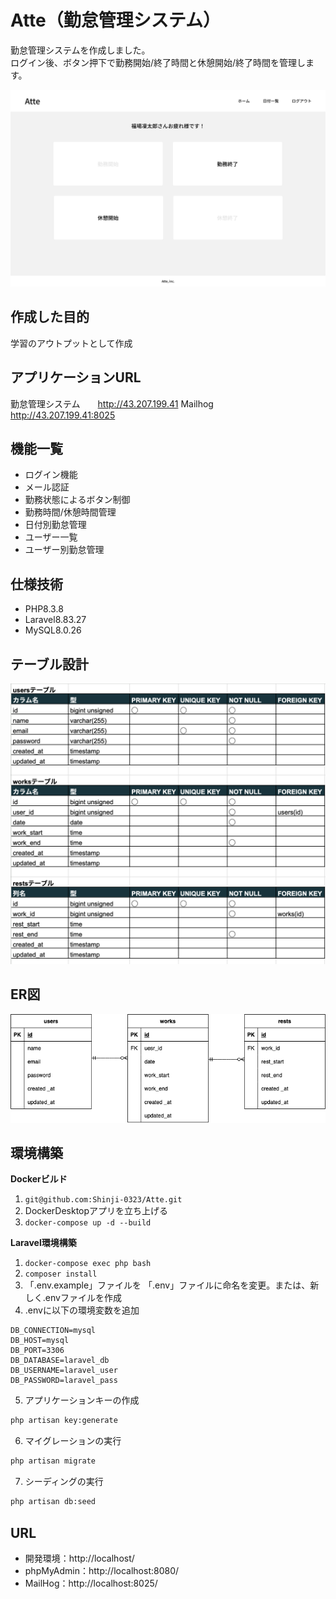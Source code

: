 # Atte（勤怠管理システム）

勤怠管理システムを作成しました。   
ログイン後、ボタン押下で勤務開始/終了時間と休憩開始/終了時間を管理します。

![alt text](stamp.png)

## 作成した目的

学習のアウトプットとして作成

## アプリケーションURL

勤怠管理システム　　http://43.207.199.41
Mailhog 　　　　　http://43.207.199.41:8025

## 機能一覧
- ログイン機能
- メール認証
- 勤務状態によるボタン制御
- 勤務時間/休憩時間管理
- 日付別勤怠管理
- ユーザー一覧
- ユーザー別勤怠管理



## 仕様技術
- PHP8.3.8
- Laravel8.83.27
- MySQL8.0.26



## テーブル設計
![alt text](<スクリーンショット 2024-08-19 17.48.57.png>)



## ER図
![alt](Atte.png)



## 環境構築
**Dockerビルド**
1. `git@github.com:Shinji-0323/Atte.git`
2. DockerDesktopアプリを立ち上げる
3. `docker-compose up -d --build`



**Laravel環境構築**
1. `docker-compose exec php bash`
2. `composer install`
3. 「.env.example」ファイルを 「.env」ファイルに命名を変更。または、新しく.envファイルを作成
4. .envに以下の環境変数を追加
``` text
DB_CONNECTION=mysql
DB_HOST=mysql
DB_PORT=3306
DB_DATABASE=laravel_db
DB_USERNAME=laravel_user
DB_PASSWORD=laravel_pass
```
5. アプリケーションキーの作成
``` bash
php artisan key:generate
```

6. マイグレーションの実行
``` bash
php artisan migrate
```

7. シーディングの実行
``` bash
php artisan db:seed
```


## URL
- 開発環境：http://localhost/
- phpMyAdmin：http://localhost:8080/
- MailHog：http://localhost:8025/
